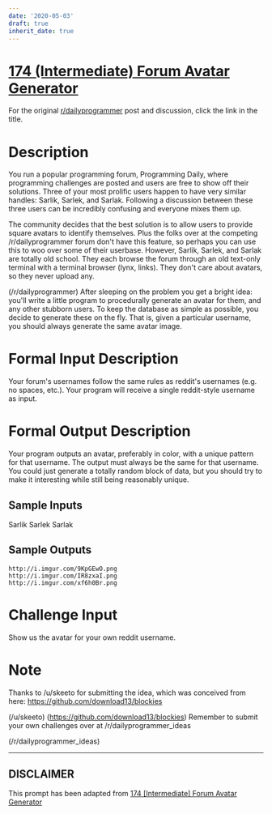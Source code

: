 ```yaml
---
date: '2020-05-03'
draft: true
inherit_date: true
---
```


# [174 (Intermediate) Forum Avatar Generator](https://www.reddit.com/r/dailyprogrammer/comments/2crqml/8062014_challenge_174_intermediate_forum_avatar/)

For the original [r/dailyprogrammer](https://www.reddit.com/r/dailyprogrammer/) post and discussion, click the link in the title.

# Description
You run a popular programming forum, Programming Daily, where programming challenges are posted and users are free to show off their solutions. Three of your most prolific users happen to have very similar handles: Sarlik, Sarlek, and Sarlak. Following a discussion between these three users can be incredibly confusing and everyone mixes them up.

The community decides that the best solution is to allow users to provide square avatars to identify themselves. Plus the folks over at the competing /r/dailyprogrammer forum don't have this feature, so perhaps you can use this to woo over some of their userbase. However, Sarlik, Sarlek, and Sarlak are totally old school. They each browse the forum through an old text-only terminal with a terminal browser (lynx, links). They don't care about avatars, so they never upload any.

(/r/dailyprogrammer)
After sleeping on the problem you get a bright idea: you'll write a little program to procedurally generate an avatar for them, and any other stubborn users. To keep the database as simple as possible, you decide to generate these on the fly. That is, given a particular username, you should always generate the same avatar image.

# Formal Input Description
Your forum's usernames follow the same rules as reddit's usernames (e.g. no spaces, etc.). Your program will receive a single reddit-style username as input.

# Formal Output Description
Your program outputs an avatar, preferably in color, with a unique pattern for that username. The output must always be the same for that username. You could just generate a totally random block of data, but you should try to make it interesting while still being reasonably unique.

## Sample Inputs
Sarlik
Sarlek
Sarlak

## Sample Outputs

```
http://i.imgur.com/9KpGEwO.png
http://i.imgur.com/IR8zxaI.png
http://i.imgur.com/xf6h0Br.png
```
# Challenge Input
Show us the avatar for your own reddit username.

# Note
Thanks to /u/skeeto for submitting the idea, which was conceived from here: https://github.com/download13/blockies

(/u/skeeto)
(https://github.com/download13/blockies)
Remember to submit your own challenges over at /r/dailyprogrammer_ideas

(/r/dailyprogrammer_ideas)

----
## **DISCLAIMER**
This prompt has been adapted from [174 [Intermediate] Forum Avatar Generator](https://www.reddit.com/r/dailyprogrammer/comments/2crqml/8062014_challenge_174_intermediate_forum_avatar/
)
